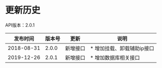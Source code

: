 # 更新历史 #
API版本：2.0.1

|发布时间|版本号|更新|说明|
|---|---|---|---|
|2018-08-31   |2.0.0   |新增接口       | * 增加挂载、卸载辅助ip接口
|2019-12-26   |2.0.1   |新增接口       | * 增加数据库相关接口
